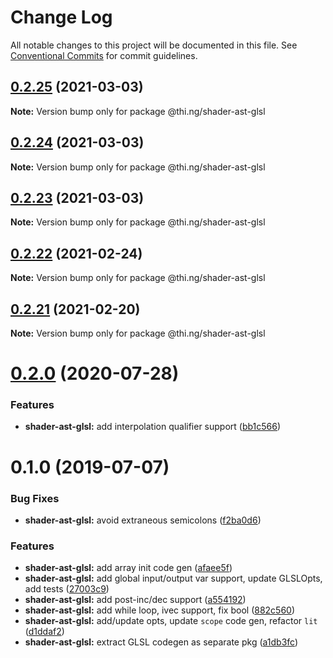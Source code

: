 # Change Log

All notable changes to this project will be documented in this file.
See [Conventional Commits](https://conventionalcommits.org) for commit guidelines.

## [0.2.25](https://github.com/thi-ng/umbrella/compare/@thi.ng/shader-ast-glsl@0.2.24...@thi.ng/shader-ast-glsl@0.2.25) (2021-03-03)

**Note:** Version bump only for package @thi.ng/shader-ast-glsl





## [0.2.24](https://github.com/thi-ng/umbrella/compare/@thi.ng/shader-ast-glsl@0.2.23...@thi.ng/shader-ast-glsl@0.2.24) (2021-03-03)

**Note:** Version bump only for package @thi.ng/shader-ast-glsl





## [0.2.23](https://github.com/thi-ng/umbrella/compare/@thi.ng/shader-ast-glsl@0.2.22...@thi.ng/shader-ast-glsl@0.2.23) (2021-03-03)

**Note:** Version bump only for package @thi.ng/shader-ast-glsl





## [0.2.22](https://github.com/thi-ng/umbrella/compare/@thi.ng/shader-ast-glsl@0.2.21...@thi.ng/shader-ast-glsl@0.2.22) (2021-02-24)

**Note:** Version bump only for package @thi.ng/shader-ast-glsl





## [0.2.21](https://github.com/thi-ng/umbrella/compare/@thi.ng/shader-ast-glsl@0.2.20...@thi.ng/shader-ast-glsl@0.2.21) (2021-02-20)

**Note:** Version bump only for package @thi.ng/shader-ast-glsl





# [0.2.0](https://github.com/thi-ng/umbrella/compare/@thi.ng/shader-ast-glsl@0.1.39...@thi.ng/shader-ast-glsl@0.2.0) (2020-07-28)


### Features

* **shader-ast-glsl:** add interpolation qualifier support ([bb1c566](https://github.com/thi-ng/umbrella/commit/bb1c56621701bd66cc56062cd258a63c64c029d2))





# 0.1.0 (2019-07-07)

### Bug Fixes

* **shader-ast-glsl:** avoid extraneous semicolons ([f2ba0d6](https://github.com/thi-ng/umbrella/commit/f2ba0d6))

### Features

* **shader-ast-glsl:** add array init code gen ([afaee5f](https://github.com/thi-ng/umbrella/commit/afaee5f))
* **shader-ast-glsl:** add global input/output var support, update GLSLOpts, add tests ([27003c9](https://github.com/thi-ng/umbrella/commit/27003c9))
* **shader-ast-glsl:** add post-inc/dec support ([a554192](https://github.com/thi-ng/umbrella/commit/a554192))
* **shader-ast-glsl:** add while loop, ivec support, fix bool ([882c560](https://github.com/thi-ng/umbrella/commit/882c560))
* **shader-ast-glsl:** add/update opts, update `scope` code gen, refactor `lit` ([d1ddaf2](https://github.com/thi-ng/umbrella/commit/d1ddaf2))
* **shader-ast-glsl:** extract GLSL codegen as separate pkg ([a1db3fc](https://github.com/thi-ng/umbrella/commit/a1db3fc))

